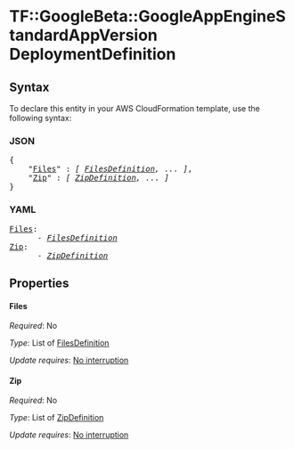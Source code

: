 # TF::GoogleBeta::GoogleAppEngineStandardAppVersion DeploymentDefinition

## Syntax

To declare this entity in your AWS CloudFormation template, use the following syntax:

### JSON

<pre>
{
    "<a href="#files" title="Files">Files</a>" : <i>[ <a href="filesdefinition.md">FilesDefinition</a>, ... ]</i>,
    "<a href="#zip" title="Zip">Zip</a>" : <i>[ <a href="zipdefinition.md">ZipDefinition</a>, ... ]</i>
}
</pre>

### YAML

<pre>
<a href="#files" title="Files">Files</a>: <i>
      - <a href="filesdefinition.md">FilesDefinition</a></i>
<a href="#zip" title="Zip">Zip</a>: <i>
      - <a href="zipdefinition.md">ZipDefinition</a></i>
</pre>

## Properties

#### Files

_Required_: No

_Type_: List of <a href="filesdefinition.md">FilesDefinition</a>

_Update requires_: [No interruption](https://docs.aws.amazon.com/AWSCloudFormation/latest/UserGuide/using-cfn-updating-stacks-update-behaviors.html#update-no-interrupt)

#### Zip

_Required_: No

_Type_: List of <a href="zipdefinition.md">ZipDefinition</a>

_Update requires_: [No interruption](https://docs.aws.amazon.com/AWSCloudFormation/latest/UserGuide/using-cfn-updating-stacks-update-behaviors.html#update-no-interrupt)

